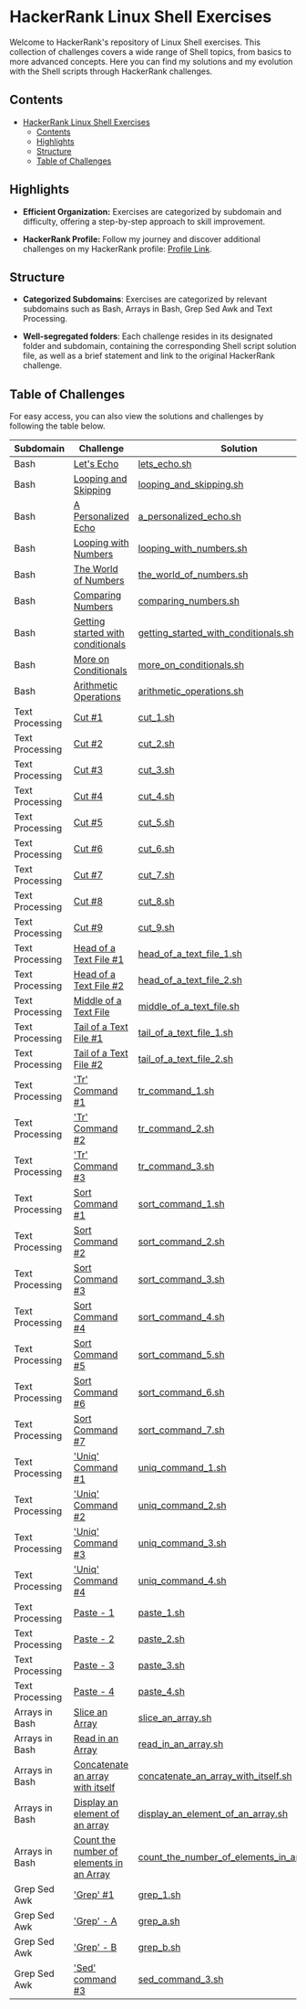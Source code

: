 # HackerRank Linux Shell Exercises

Welcome to HackerRank's repository of Linux Shell exercises. This collection of challenges covers a wide range of Shell topics, from basics to more advanced concepts. Here you can find my solutions and my evolution with the Shell scripts through HackerRank challenges.

## Contents

- [HackerRank Linux Shell Exercises](#hackerrank-linux-shell-exercises)
  - [Contents](#contents)
  - [Highlights](#highlights)
  - [Structure](#structure)
  - [Table of Challenges](#table-of-challenges)

## Highlights

- **Efficient Organization:** Exercises are categorized by subdomain and difficulty, offering a step-by-step approach to skill improvement.

- **HackerRank Profile:** Follow my journey and discover additional challenges on my HackerRank profile: [Profile Link](https://www.hackerrank.com/profile/kayckdelfino).

## Structure

- **Categorized Subdomains**: Exercises are categorized by relevant subdomains such as Bash, Arrays in Bash, Grep Sed Awk and Text Processing.
  
- **Well-segregated folders**: Each challenge resides in its designated folder and subdomain, containing the corresponding Shell script solution file, as well as a brief statement and link to the original HackerRank challenge.


## Table of Challenges

For easy access, you can also view the solutions and challenges by following the table below.

| Subdomain       | Challenge                                                                                                                                          | Solution                                                                                                                                                                                                                                                        | Difficulty |
|-----------------|----------------------------------------------------------------------------------------------------------------------------------------------------|-----------------------------------------------------------------------------------------------------------------------------------------------------------------------------------------------------------------------------------------------------------------|------------|
| Bash            | [Let's Echo](https://www.hackerrank.com/challenges/bash-tutorials-lets-echo/problem)                                                               | [lets_echo.sh](https://github.com/kayckdelfino/public_knowledge_base/blob/main/Shell/HackerRank/Solutions/Bash/Let's%20Echo/lets_echo.sh)                                                                                                                       | Easy       |
| Bash            | [Looping and Skipping](https://www.hackerrank.com/challenges/bash-tutorials---looping-and-skipping/problem)                                        | [looping_and_skipping.sh](https://github.com/kayckdelfino/public_knowledge_base/blob/main/Shell/HackerRank/Solutions/Bash/Looping%20and%20Skipping/looping_and_skipping.sh)                                                                                     | Easy       |
| Bash            | [A Personalized Echo](https://www.hackerrank.com/challenges/bash-tutorials---a-personalized-echo/problem)                                          | [a_personalized_echo.sh](https://github.com/kayckdelfino/public_knowledge_base/blob/main/Shell/HackerRank/Solutions/Bash/A%20Personalized%20Echo/a_personalized_echo.sh)                                                                                        | Easy       |
| Bash            | [Looping with Numbers](https://www.hackerrank.com/challenges/bash-tutorials---looping-with-numbers/problem)                                        | [looping_with_numbers.sh](https://github.com/kayckdelfino/public_knowledge_base/blob/main/Shell/HackerRank/Solutions/Bash/Looping%20with%20Numbers/looping_with_numbers.sh)                                                                                     | Easy       |
| Bash            | [The World of Numbers](https://www.hackerrank.com/challenges/bash-tutorials---the-world-of-numbers/problem)                                        | [the_world_of_numbers.sh](https://github.com/kayckdelfino/public_knowledge_base/blob/main/Shell/HackerRank/Solutions/Bash/The%20World%20of%20Numbers/the_world_of_numbers.sh)                                                                                   | Easy       |
| Bash            | [Comparing Numbers](https://www.hackerrank.com/challenges/bash-tutorials---comparing-numbers/problem)                                              | [comparing_numbers.sh](https://github.com/kayckdelfino/public_knowledge_base/blob/main/Shell/HackerRank/Solutions/Bash/Comparing%20Numbers/comparing_numbers.sh)                                                                                                | Easy       |
| Bash            | [Getting started with conditionals](https://www.hackerrank.com/challenges/bash-tutorials---getting-started-with-conditionals/problem)              | [getting_started_with_conditionals.sh](https://github.com/kayckdelfino/public_knowledge_base/blob/main/Shell/HackerRank/Solutions/Bash/Getting%20started%20with%20conditionals/getting_started_with_conditionals.sh)                                            | Easy       |
| Bash            | [More on Conditionals](https://www.hackerrank.com/challenges/bash-tutorials---more-on-conditionals/problem)                                        | [more_on_conditionals.sh](https://github.com/kayckdelfino/public_knowledge_base/blob/main/Shell/HackerRank/Solutions/Bash/More%20on%20Conditionals/more_on_conditionals.sh)                                                                                     | Easy       |
| Bash            | [Arithmetic Operations](https://www.hackerrank.com/challenges/bash-tutorials---arithmetic-operations/problem)                                      | [arithmetic_operations.sh](https://github.com/kayckdelfino/public_knowledge_base/blob/main/Shell/HackerRank/Solutions/Bash/Arithmetic%20Operations/arithmetic_operations.sh)                                                                                    | Medium     |
| Text Processing | [Cut #1](https://www.hackerrank.com/challenges/text-processing-cut-1/problem)                                                                      | [cut_1.sh](https://github.com/kayckdelfino/public_knowledge_base/blob/main/Shell/HackerRank/Solutions/Text%20Processing/Cut%20%231/cut_1.sh)                                                                                                                    | Easy       |
| Text Processing | [Cut #2](https://www.hackerrank.com/challenges/text-processing-cut-2/problem)                                                                      | [cut_2.sh](https://github.com/kayckdelfino/public_knowledge_base/blob/main/Shell/HackerRank/Solutions/Text%20Processing/Cut%20%232/cut_2.sh)                                                                                                                    | Easy       |
| Text Processing | [Cut #3](https://www.hackerrank.com/challenges/text-processing-cut-3/problem)                                                                      | [cut_3.sh](https://github.com/kayckdelfino/public_knowledge_base/blob/main/Shell/HackerRank/Solutions/Text%20Processing/Cut%20%233/cut_3.sh)                                                                                                                    | Easy       |
| Text Processing | [Cut #4](https://www.hackerrank.com/challenges/text-processing-cut-4/problem)                                                                      | [cut_4.sh](https://github.com/kayckdelfino/public_knowledge_base/blob/main/Shell/HackerRank/Solutions/Text%20Processing/Cut%20%234/cut_4.sh)                                                                                                                    | Easy       |
| Text Processing | [Cut #5](https://www.hackerrank.com/challenges/text-processing-cut-5/problem)                                                                      | [cut_5.sh](https://github.com/kayckdelfino/public_knowledge_base/blob/main/Shell/HackerRank/Solutions/Text%20Processing/Cut%20%235/cut_5.sh)                                                                                                                    | Easy       |
| Text Processing | [Cut #6](https://www.hackerrank.com/challenges/text-processing-cut-6/problem)                                                                      | [cut_6.sh](https://github.com/kayckdelfino/public_knowledge_base/blob/main/Shell/HackerRank/Solutions/Text%20Processing/Cut%20%236/cut_6.sh)                                                                                                                    | Easy       |
| Text Processing | [Cut #7](https://www.hackerrank.com/challenges/text-processing-cut-7/problem)                                                                      | [cut_7.sh](https://github.com/kayckdelfino/public_knowledge_base/blob/main/Shell/HackerRank/Solutions/Text%20Processing/Cut%20%237/cut_7.sh)                                                                                                                    | Easy       |
| Text Processing | [Cut #8](https://www.hackerrank.com/challenges/text-processing-cut-8/problem)                                                                      | [cut_8.sh](https://github.com/kayckdelfino/public_knowledge_base/blob/main/Shell/HackerRank/Solutions/Text%20Processing/Cut%20%238/cut_8.sh)                                                                                                                    | Easy       |
| Text Processing | [Cut #9](https://www.hackerrank.com/challenges/text-processing-cut-9/problem)                                                                      | [cut_9.sh](https://github.com/kayckdelfino/public_knowledge_base/blob/main/Shell/HackerRank/Solutions/Text%20Processing/Cut%20%239/cut_9.sh)                                                                                                                    | Easy       |
| Text Processing | [Head of a Text File #1](https://www.hackerrank.com/challenges/text-processing-head-1/problem)                                                     | [head_of_a_text_file_1.sh](https://github.com/kayckdelfino/public_knowledge_base/blob/main/Shell/HackerRank/Solutions/Text%20Processing/Head%20of%20a%20Text%20File%20%231/head_of_a_text_file_1.sh)                                                            | Easy       |
| Text Processing | [Head of a Text File #2](https://www.hackerrank.com/challenges/text-processing-head-2/problem)                                                     | [head_of_a_text_file_2.sh](https://github.com/kayckdelfino/public_knowledge_base/blob/main/Shell/HackerRank/Solutions/Text%20Processing/Head%20of%20a%20Text%20File%20%232/head_of_a_text_file_2.sh)                                                            | Easy       |
| Text Processing | [Middle of a Text File](https://www.hackerrank.com/challenges/text-processing-in-linux---the-middle-of-a-text-file/problem)                        | [middle_of_a_text_file.sh](https://github.com/kayckdelfino/public_knowledge_base/blob/main/Shell/HackerRank/Solutions/Text%20Processing/Middle%20of%20a%20Text%20File/middle_of_a_text_file.sh)                                                                 | Easy       |
| Text Processing | [Tail of a Text File #1](https://www.hackerrank.com/challenges/text-processing-tail-1/problem)                                                     | [tail_of_a_text_file_1.sh](https://github.com/kayckdelfino/public_knowledge_base/blob/main/Shell/HackerRank/Solutions/Text%20Processing/Tail%20of%20a%20Text%20File%20%231/tail_of_a_text_file_1.sh)                                                            | Easy       |
| Text Processing | [Tail of a Text File #2](https://www.hackerrank.com/challenges/text-processing-tail-2/problem)                                                     | [tail_of_a_text_file_2.sh](https://github.com/kayckdelfino/public_knowledge_base/blob/main/Shell/HackerRank/Solutions/Text%20Processing/Tail%20of%20a%20Text%20File%20%232/tail_of_a_text_file_2.sh)                                                            | Easy       |
| Text Processing | ['Tr' Command #1](https://www.hackerrank.com/challenges/text-processing-tr-1/problem)                                                              | [tr_command_1.sh](https://github.com/kayckdelfino/public_knowledge_base/blob/main/Shell/HackerRank/Solutions/Text%20Processing/'Tr'%20Command%20%231/tr_command_1.sh)                                                                                           | Easy       |
| Text Processing | ['Tr' Command #2](https://www.hackerrank.com/challenges/text-processing-tr-2/problem)                                                              | [tr_command_2.sh](https://github.com/kayckdelfino/public_knowledge_base/blob/main/Shell/HackerRank/Solutions/Text%20Processing/'Tr'%20Command%20%232/tr_command_2.sh)                                                                                           | Easy       |
| Text Processing | ['Tr' Command #3](https://www.hackerrank.com/challenges/text-processing-tr-3/problem)                                                              | [tr_command_3.sh](https://github.com/kayckdelfino/public_knowledge_base/blob/main/Shell/HackerRank/Solutions/Text%20Processing/'Tr'%20Command%20%233/tr_command_3.sh)                                                                                           | Easy       |
| Text Processing | [Sort Command #1](https://www.hackerrank.com/challenges/text-processing-sort-1/problem)                                                            | [sort_command_1.sh](https://github.com/kayckdelfino/public_knowledge_base/blob/main/Shell/HackerRank/Solutions/Text%20Processing/Sort%20Command%20%231/sort_command_1.sh)                                                                                       | Easy       |
| Text Processing | [Sort Command #2](https://www.hackerrank.com/challenges/text-processing-sort-2/problem)                                                            | [sort_command_2.sh](https://github.com/kayckdelfino/public_knowledge_base/blob/main/Shell/HackerRank/Solutions/Text%20Processing/Sort%20Command%20%232/sort_command_2.sh)                                                                                       | Easy       |
| Text Processing | [Sort Command #3](https://www.hackerrank.com/challenges/text-processing-sort-3/problem)                                                            | [sort_command_3.sh](https://github.com/kayckdelfino/public_knowledge_base/blob/main/Shell/HackerRank/Solutions/Text%20Processing/Sort%20Command%20%233/sort_command_3.sh)                                                                                       | Easy       |
| Text Processing | [Sort Command #4](https://www.hackerrank.com/challenges/text-processing-sort-4/problem)                                                            | [sort_command_4.sh](https://github.com/kayckdelfino/public_knowledge_base/blob/main/Shell/HackerRank/Solutions/Text%20Processing/Sort%20Command%20%234/sort_command_4.sh)                                                                                       | Easy       |
| Text Processing | [Sort Command #5](https://www.hackerrank.com/challenges/text-processing-sort-5/problem)                                                            | [sort_command_5.sh](https://github.com/kayckdelfino/public_knowledge_base/blob/main/Shell/HackerRank/Solutions/Text%20Processing/Sort%20Command%20%235/sort_command_5.sh)                                                                                       | Easy       |
| Text Processing | [Sort Command #6](https://www.hackerrank.com/challenges/text-processing-sort-6/problem)                                                            | [sort_command_6.sh](https://github.com/kayckdelfino/public_knowledge_base/blob/main/Shell/HackerRank/Solutions/Text%20Processing/Sort%20Command%20%236/sort_command_6.sh)                                                                                       | Easy       |
| Text Processing | [Sort Command #7](https://www.hackerrank.com/challenges/text-processing-sort-7/problem)                                                            | [sort_command_7.sh](https://github.com/kayckdelfino/public_knowledge_base/blob/main/Shell/HackerRank/Solutions/Text%20Processing/Sort%20Command%20%237/sort_command_7.sh)                                                                                       | Easy       |
| Text Processing | ['Uniq' Command #1](https://www.hackerrank.com/challenges/text-processing-in-linux-the-uniq-command-1/problem)                                     | [uniq_command_1.sh](https://github.com/kayckdelfino/public_knowledge_base/blob/main/Shell/HackerRank/Solutions/Text%20Processing/'Uniq'%20Command%20%231/uniq_command_1.sh)                                                                                     | Easy       |
| Text Processing | ['Uniq' Command #2](https://www.hackerrank.com/challenges/text-processing-in-linux-the-uniq-command-2/problem)                                     | [uniq_command_2.sh](https://github.com/kayckdelfino/public_knowledge_base/blob/main/Shell/HackerRank/Solutions/Text%20Processing/'Uniq'%20Command%20%232/uniq_command_2.sh)                                                                                     | Easy       |
| Text Processing | ['Uniq' Command #3](https://www.hackerrank.com/challenges/text-processing-in-linux-the-uniq-command-3/problem)                                     | [uniq_command_3.sh](https://github.com/kayckdelfino/public_knowledge_base/blob/main/Shell/HackerRank/Solutions/Text%20Processing/'Uniq'%20Command%20%233/uniq_command_3.sh)                                                                                     | Easy       |
| Text Processing | ['Uniq' Command #4](https://www.hackerrank.com/challenges/text-processing-in-linux-the-uniq-command-4/problem)                                     | [uniq_command_4.sh](https://github.com/kayckdelfino/public_knowledge_base/blob/main/Shell/HackerRank/Solutions/Text%20Processing/'Uniq'%20Command%20%234/uniq_command_4.sh)                                                                                     | Easy       |
| Text Processing | [Paste - 1](https://www.hackerrank.com/challenges/paste-1/problem)                                                                                 | [paste_1.sh](https://github.com/kayckdelfino/public_knowledge_base/blob/main/Shell/HackerRank/Solutions/Text%20Processing/Paste%20-%201/paste_1.sh)                                                                                                             | Medium     |
| Text Processing | [Paste - 2](https://www.hackerrank.com/challenges/paste-2/problem)                                                                                 | [paste_2.sh](https://github.com/kayckdelfino/public_knowledge_base/blob/main/Shell/HackerRank/Solutions/Text%20Processing/Paste%20-%202/paste_2.sh)                                                                                                             | Medium     |
| Text Processing | [Paste - 3](https://www.hackerrank.com/challenges/paste-3/problem)                                                                                 | [paste_3.sh](https://github.com/kayckdelfino/public_knowledge_base/blob/main/Shell/HackerRank/Solutions/Text%20Processing/Paste%20-%203/paste_3.sh)                                                                                                             | Medium     |
| Text Processing | [Paste - 4](https://www.hackerrank.com/challenges/paste-4/problem)                                                                                 | [paste_4.sh](https://github.com/kayckdelfino/public_knowledge_base/blob/main/Shell/HackerRank/Solutions/Text%20Processing/Paste%20-%204/paste_4.sh)                                                                                                             | Medium     |
| Arrays in Bash  | [Slice an Array](https://www.hackerrank.com/challenges/bash-tutorials-slice-an-array/problem)                                                      | [slice_an_array.sh](https://github.com/kayckdelfino/public_knowledge_base/blob/main/Shell/HackerRank/Solutions/Arrays%20in%20Bash/Slice%20an%20Array/slice_an_array.sh)                                                                                         | Easy       |
| Arrays in Bash  | [Read in an Array](https://www.hackerrank.com/challenges/bash-tutorials-read-in-an-array/problem)                                                  | [read_in_an_array.sh](https://github.com/kayckdelfino/public_knowledge_base/blob/main/Shell/HackerRank/Solutions/Arrays%20in%20Bash/Read%20in%20an%20Array/read_in_an_array.sh)                                                                                 | Easy       |
| Arrays in Bash  | [Concatenate an array with itself](https://www.hackerrank.com/challenges/bash-tutorials-concatenate-an-array-with-itself/problem)                  | [concatenate_an_array_with_itself.sh](https://github.com/kayckdelfino/public_knowledge_base/blob/main/Shell/HackerRank/Solutions/Arrays%20in%20Bash/Concatenate%20an%20array%20with%20itself/concatenate_an_array_with_itself.sh)                               | Easy       |
| Arrays in Bash  | [Display an element of an array](https://www.hackerrank.com/challenges/bash-tutorials-display-the-third-element-of-an-array/problem)               | [display_an_element_of_an_array.sh](https://github.com/kayckdelfino/public_knowledge_base/blob/main/Shell/HackerRank/Solutions/Arrays%20in%20Bash/Display%20an%20element%20of%20an%20array/display_an_element_of_an_array.sh)                                   | Easy       |
| Arrays in Bash  | [Count the number of elements in an Array](https://www.hackerrank.com/challenges/bash-tutorials-count-the-number-of-elements-in-an-array/problem)  | [count_the_number_of_elements_in_an_array.sh](https://github.com/kayckdelfino/public_knowledge_base/blob/main/Shell/HackerRank/Solutions/Arrays%20in%20Bash/Count%20the%20number%20of%20elements%20in%20an%20Array/count_the_number_of_elements_in_an_array.sh) | Easy       |
| Grep Sed Awk    | ['Grep' #1](https://www.hackerrank.com/challenges/text-processing-in-linux-the-grep-command-1/problem)                                             | [grep_1.sh](https://github.com/kayckdelfino/public_knowledge_base/blob/main/Shell/HackerRank/Solutions/Grep%20Sed%20Awk/'Grep'%20%231/grep_1.sh)                                                                                                                | Medium     |
| Grep Sed Awk    | ['Grep' - A](https://www.hackerrank.com/challenges/text-processing-in-linux-the-grep-command-4/problem)                                            | [grep_a.sh](https://github.com/kayckdelfino/public_knowledge_base/blob/main/Shell/HackerRank/Solutions/Grep%20Sed%20Awk/'Grep'%20-%20A/grep_a.sh)                                                                                                               | Easy       |
| Grep Sed Awk    | ['Grep' - B](https://www.hackerrank.com/challenges/text-processing-in-linux-the-grep-command-5/problem)                                            | [grep_b.sh](https://github.com/kayckdelfino/public_knowledge_base/blob/main/Shell/HackerRank/Solutions/Grep%20Sed%20Awk/'Grep'%20-%20B/grep_b.sh)                                                                                                               | Easy       |
| Grep Sed Awk    | ['Sed' command #3](https://www.hackerrank.com/challenges/text-processing-in-linux-the-sed-command-3/problem)                                       | [sed_command_3.sh](https://github.com/kayckdelfino/public_knowledge_base/blob/main/Shell/HackerRank/Solutions/Grep%20Sed%20Awk/'Sed'%20command%20%233/sed_command_3.sh)                                                                                         | Easy       |